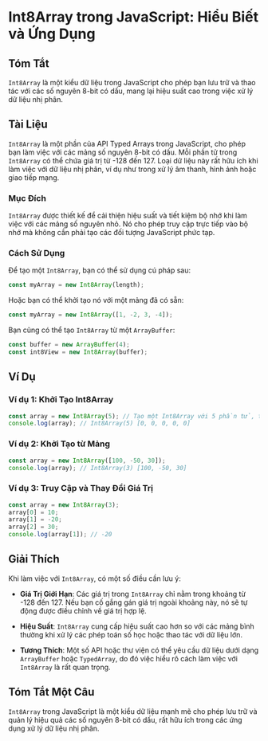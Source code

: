 <!--
Meta Description: # Int8Array trong JavaScript: Hiểu Biết và Ứng Dụng ## Tóm Tắt `Int8Array` là một kiểu dữ liệu trong JavaScript cho phép bạn lưu trữ và thao tác với c...
Meta Keywords: int8array, javascript, trong, một, với
-->

# Int8Array trong JavaScript: Hiểu Biết và Ứng Dụng

## Tóm Tắt
`Int8Array` là một kiểu dữ liệu trong JavaScript cho phép bạn lưu trữ và thao tác với các số nguyên 8-bit có dấu, mang lại hiệu suất cao trong việc xử lý dữ liệu nhị phân.

## Tài Liệu
`Int8Array` là một phần của API Typed Arrays trong JavaScript, cho phép bạn làm việc với các mảng số nguyên 8-bit có dấu. Mỗi phần tử trong `Int8Array` có thể chứa giá trị từ -128 đến 127. Loại dữ liệu này rất hữu ích khi làm việc với dữ liệu nhị phân, ví dụ như trong xử lý âm thanh, hình ảnh hoặc giao tiếp mạng.

### Mục Đích
`Int8Array` được thiết kế để cải thiện hiệu suất và tiết kiệm bộ nhớ khi làm việc với các mảng số nguyên nhỏ. Nó cho phép truy cập trực tiếp vào bộ nhớ mà không cần phải tạo các đối tượng JavaScript phức tạp.

### Cách Sử Dụng
Để tạo một `Int8Array`, bạn có thể sử dụng cú pháp sau:

```javascript
const myArray = new Int8Array(length);
```

Hoặc bạn có thể khởi tạo nó với một mảng đã có sẵn:

```javascript
const myArray = new Int8Array([1, -2, 3, -4]);
```

Bạn cũng có thể tạo `Int8Array` từ một `ArrayBuffer`:

```javascript
const buffer = new ArrayBuffer(4);
const int8View = new Int8Array(buffer);
```

## Ví Dụ
### Ví dụ 1: Khởi Tạo Int8Array
```javascript
const array = new Int8Array(5); // Tạo một Int8Array với 5 phần tử, tất cả đều là 0
console.log(array); // Int8Array(5) [0, 0, 0, 0, 0]
```

### Ví dụ 2: Khởi Tạo từ Mảng
```javascript
const array = new Int8Array([100, -50, 30]);
console.log(array); // Int8Array(3) [100, -50, 30]
```

### Ví dụ 3: Truy Cập và Thay Đổi Giá Trị
```javascript
const array = new Int8Array(3);
array[0] = 10;
array[1] = -20;
array[2] = 30;
console.log(array[1]); // -20
```

## Giải Thích
Khi làm việc với `Int8Array`, có một số điều cần lưu ý:

- **Giá Trị Giới Hạn**: Các giá trị trong `Int8Array` chỉ nằm trong khoảng từ -128 đến 127. Nếu bạn cố gắng gán giá trị ngoài khoảng này, nó sẽ tự động được điều chỉnh về giá trị hợp lệ.
  
- **Hiệu Suất**: `Int8Array` cung cấp hiệu suất cao hơn so với các mảng bình thường khi xử lý các phép toán số học hoặc thao tác với dữ liệu lớn.

- **Tương Thích**: Một số API hoặc thư viện có thể yêu cầu dữ liệu dưới dạng `ArrayBuffer` hoặc `TypedArray`, do đó việc hiểu rõ cách làm việc với `Int8Array` là rất quan trọng.

## Tóm Tắt Một Câu
`Int8Array` trong JavaScript là một kiểu dữ liệu mạnh mẽ cho phép lưu trữ và quản lý hiệu quả các số nguyên 8-bit có dấu, rất hữu ích trong các ứng dụng xử lý dữ liệu nhị phân.